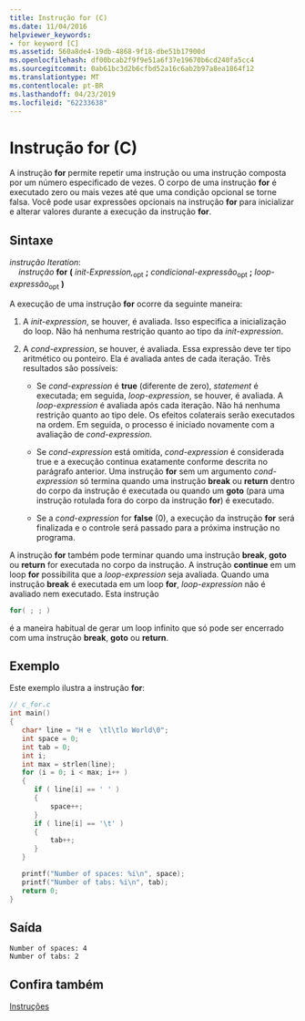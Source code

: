 ```yaml
---
title: Instrução for (C)
ms.date: 11/04/2016
helpviewer_keywords:
- for keyword [C]
ms.assetid: 560a8de4-19db-4868-9f18-dbe51b17900d
ms.openlocfilehash: df00bcab2f9f9e51a6f37e19670b6cd240fa5cc4
ms.sourcegitcommit: 0ab61bc3d2b6cfbd52a16c6ab2b97a8ea1864f12
ms.translationtype: MT
ms.contentlocale: pt-BR
ms.lasthandoff: 04/23/2019
ms.locfileid: "62233638"
---
```

# <a name="for-statement-c"></a>Instrução for (C)

A instrução **for** permite repetir uma instrução ou uma instrução composta por um número especificado de vezes. O corpo de uma instrução **for** é executado zero ou mais vezes até que uma condição opcional se torne falsa. Você pode usar expressões opcionais na instrução **for** para inicializar e alterar valores durante a execução da instrução **for**.

## <a name="syntax"></a>Sintaxe

*instrução Iteration*:<br/>
&nbsp;&nbsp;&nbsp;&nbsp;*instrução* **for** **(** *init-Expression,*<sub>opt</sub> **;** *condicional-expressão*<sub>opt</sub> **;** *loop-expressão*<sub>opt</sub> **)**

A execução de uma instrução **for** ocorre da seguinte maneira:

1. A *init-expression*, se houver, é avaliada. Isso especifica a inicialização do loop. Não há nenhuma restrição quanto ao tipo da *init-expression*.

1. A *cond-expression*, se houver, é avaliada. Essa expressão deve ter tipo aritmético ou ponteiro. Ela é avaliada antes de cada iteração. Três resultados são possíveis:

   - Se *cond-expression* é **true** (diferente de zero), *statement* é executada; em seguida, *loop-expression*, se houver, é avaliada. A *loop-expression* é avaliada após cada iteração. Não há nenhuma restrição quanto ao tipo dele. Os efeitos colaterais serão executados na ordem. Em seguida, o processo é iniciado novamente com a avaliação de *cond-expression*.

   - Se *cond-expression* está omitida, *cond-expression* é considerada true e a execução continua exatamente conforme descrita no parágrafo anterior. Uma instrução **for** sem um argumento *cond-expression* só termina quando uma instrução **break** ou **return** dentro do corpo da instrução é executada ou quando um **goto** (para uma instrução rotulada fora do corpo da instrução **for**) é executado.

   - Se a *cond-expression* for **false** (0), a execução da instrução **for** será finalizada e o controle será passado para a próxima instrução no programa.

A instrução **for** também pode terminar quando uma instrução **break**, **goto** ou **return** for executada no corpo da instrução. A instrução **continue** em um loop **for** possibilita que a *loop-expression* seja avaliada. Quando uma instrução **break** é executada em um loop **for**, *loop-expression* não é avaliado nem executado. Esta instrução

```C
for( ; ; )
```

é a maneira habitual de gerar um loop infinito que só pode ser encerrado com uma instrução **break**, **goto** ou **return**.

## <a name="example"></a>Exemplo

Este exemplo ilustra a instrução **for**:

```C
// c_for.c
int main()
{
   char* line = "H e  \tl\tlo World\0";
   int space = 0;
   int tab = 0;
   int i;
   int max = strlen(line);
   for (i = 0; i < max; i++ )
   {
      if ( line[i] == ' ' )
      {
          space++;
      }
      if ( line[i] == '\t' )
      {
          tab++;
      }
   }

   printf("Number of spaces: %i\n", space);
   printf("Number of tabs: %i\n", tab);
   return 0;
}
```

## <a name="output"></a>Saída

```Output
Number of spaces: 4
Number of tabs: 2
```

## <a name="see-also"></a>Confira também

[Instruções](../c-language/statements-c.md)
